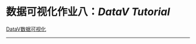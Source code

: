 # 数据可视化作业八：*DataV Tutorial* 

[DataV数据可视化](https://help.aliyun.com/document_detail/157231.html?spm=a2c4g.11186623.6.1054.681772f1pCniPs)

----

